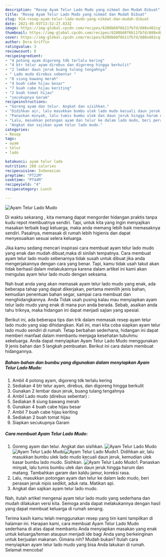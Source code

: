 ```yaml
---
description: "Resep Ayam Telur Lado Mudo yang nikmat dan Mudah Dibuat"
title: "Resep Ayam Telur Lado Mudo yang nikmat dan Mudah Dibuat"
slug: 914-resep-ayam-telur-lado-mudo-yang-nikmat-dan-mudah-dibuat
date: 2021-05-03T13:52:27.833Z
image: https://img-global.cpcdn.com/recipes/6208b68f6b11fb7d/680x482cq70/ayam-telur-lado-mudo-foto-resep-utama.jpg
thumbnail: https://img-global.cpcdn.com/recipes/6208b68f6b11fb7d/680x482cq70/ayam-telur-lado-mudo-foto-resep-utama.jpg
cover: https://img-global.cpcdn.com/recipes/6208b68f6b11fb7d/680x482cq70/ayam-telur-lado-mudo-foto-resep-utama.jpg
author: Dora Griffin
ratingvalue: 3
reviewcount: 8
recipeingredient:
- "4 potong ayam digoreng tdk terlalu kering"
- "4 btr telur ayam direbus dan digoreng hingga berkulit"
- "2 lembar daun jeruk buang tulang tengahnya"
- " Lado mudo direbus sebentar "
- "8 siung bawang merah"
- "4 buah cabe hijau besar"
- "7 buah cabe hijau keriting"
- "2 buah tomat hijau"
- "secukupnya Garam"
recipeinstructions:
- "Goreng ayam dan telur. Angkat dan sisihkan."
- "Didihkan air, lalu masukkan bumbu ulek lado mudo kecuali daun jeruk, kemudian ulek kasar bumbu lado mudo. Sisihkan."
- "Panaskan minyak, lalu tumis bumbu ulek dan daun jeruk hingga harum dan matang. Tambahkan garam dan kaldu jamur, koreksi rasa."
- "Lalu, masukkan potongan ayam dan telur ke dalam lado mudo, beri perasan jeruk nipis sedikit, aduk rata. Matikan api."
- "Angkat dan sajikan ayam telur lado mudo."
categories:
- Resep
tags:
- ayam
- telur
- lado

katakunci: ayam telur lado 
nutrition: 260 calories
recipecuisine: Indonesian
preptime: "PT22M"
cooktime: "PT44M"
recipeyield: "4"
recipecategory: Lunch

---
```



![Ayam Telur Lado Mudo](https://img-global.cpcdn.com/recipes/6208b68f6b11fb7d/680x482cq70/ayam-telur-lado-mudo-foto-resep-utama.jpg)

Di waktu  sekarang , kita memang dapat mengorder hidangan praktis tanpa kudu repot membuatnya sendiri. Tapi, untuk kita yang ingin menyajikan masakan terbaik bagi keluarga, maka anda memang lebih baik memasaknya sendiri. Pasalnya, memasak di rumah lebih higienis dan dapat menyesuaikan sesuai selera keluarga.

Jika kamu sedang mencari inspirasi cara membuat ayam telur lado mudo yang enak dan mudah dibuat,maka di sinilah tempatnya. Cara membuat ayam telur lado mudo  sebenarnya tidak susah untuk dibuat jika anda mengerjakannya dengan cara yang benar. Tapi, kamu tidak usah takut akan tidak berhasil dalam melakukannya 
karena dalam artikel ini kami akan mengulas ayam telur lado mudo dengan seksama.  



Nah buat anda yang akan memasak ayam telur lado mudo yang enak, ada beberapa tahap yang dapat dikerjakan, pertama memilih jenis bahan, kemudian penentuan bahan segar, sampai cara membuat dan menghidangkannya. Anda Tidak usah pusing kalau mau menyiapkan ayam telur lado mudo yang enak di mana pun anda berada. Sebab, asalkan anda  tahu triknya, maka hidangan ini dapat menjadi sajian yang spesial.

Berikut ini, ada beberapa tips dan trik dalam memasak resep ayam telur lado mudo yang siap dihidangkan. Kali ini, mari kita coba siapkan ayam telur lado mudo sendiri di rumah. Tetap berbahan sederhana, hidangan ini dapat memberi manfaat dalam membantu menjaga kesehatan tubuhmu sekeluarga. Anda dapat menyiapkan Ayam Telur Lado Mudo menggunakan 9 jenis bahan dan 5 langkah pembuatan. Berikut ini cara dalam membuat hidangannya.

<!--inarticleads1-->

##### Bahan-bahan dan bumbu yang digunakan dalam menyiapkan Ayam Telur Lado Mudo:

1. Ambil 4 potong ayam, digoreng tdk terlalu kering
1. Sediakan 4 btr telur ayam, direbus, dan digoreng hingga berkulit
1. Gunakan 2 lembar daun jeruk, buang tulang tengahnya
1. Ambil  Lado mudo (direbus sebentar) :
1. Sediakan 8 siung bawang merah
1. Gunakan 4 buah cabe hijau besar
1. Ambil 7 buah cabe hijau keriting
1. Sediakan 2 buah tomat hijau
1. Siapkan secukupnya Garam




<!--inarticleads2-->

##### Cara membuat Ayam Telur Lado Mudo:

1. Goreng ayam dan telur. Angkat dan sisihkan.
<img src="https://img-global.cpcdn.com/steps/c3c1e03bf1fa0cc8/160x128cq70/ayam-telur-lado-mudo-langkah-memasak-1-foto.jpg" alt="Ayam Telur Lado Mudo"><img src="https://img-global.cpcdn.com/steps/b6e01d2e9e9d1e10/160x128cq70/ayam-telur-lado-mudo-langkah-memasak-1-foto.jpg" alt="Ayam Telur Lado Mudo"><img src="https://img-global.cpcdn.com/steps/8ed989e194cda69d/160x128cq70/ayam-telur-lado-mudo-langkah-memasak-1-foto.jpg" alt="Ayam Telur Lado Mudo">1. Didihkan air, lalu masukkan bumbu ulek lado mudo kecuali daun jeruk, kemudian ulek kasar bumbu lado mudo. Sisihkan.
<img src="https://img-global.cpcdn.com/steps/006bdce8d2f009be/160x128cq70/ayam-telur-lado-mudo-langkah-memasak-2-foto.jpg" alt="Ayam Telur Lado Mudo">1. Panaskan minyak, lalu tumis bumbu ulek dan daun jeruk hingga harum dan matang. Tambahkan garam dan kaldu jamur, koreksi rasa.
1. Lalu, masukkan potongan ayam dan telur ke dalam lado mudo, beri perasan jeruk nipis sedikit, aduk rata. Matikan api.
1. Angkat dan sajikan ayam telur lado mudo.




Nah, itulah artikel mengenai  ayam telur lado mudo  yang sederhana dan mudah dilakukan versi kita. Semoga anda dapat melakukannya dengan hasil yang dapat membuat keluarga di rumah senang. 

Terima kasih kamu telah menggunakan resep yang tim kami tampilkan di halaman ini. Harapan kami, cara membuat  Ayam Telur Lado Mudo sederhana di atas dapat membantu Anda menyiapkan masakan yang enak untuk keluarga/teman ataupun menjadi ide bagi Anda yang berkeinginan untuk berjualan makanan. Gimana nih? Mudah bukan? Itulah cara menyiapkan ayam telur lado mudo yang bisa Anda lakukan di rumah. Selamat mencoba!

